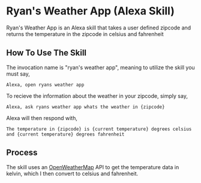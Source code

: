 # Ryan's Weather App (Alexa Skill)

Ryan's Weather App is an Alexa skill that takes a user defined zipcode and returns the temperature in the zipcode in celsius and fahrenheit

## How To Use The Skill

The invocation name is "ryan's weather app", meaning to utilize the skill you must say,

```
Alexa, open ryans weather app
```

To recieve the information about the weather in your zipcode, simply say,

```
Alexa, ask ryans weather app whats the weather in {zipcode}
```

Alexa will then respond with, 

```
The temperature in {zipcode} is {current temperature} degrees celsius and {current temperature} degrees fahrenheit
```

## Process

The skill uses an [OpenWeatherMap](https://openweathermap.org/) API to get the temperature data in kelvin, which I then convert to celsius and fahrenheit.



